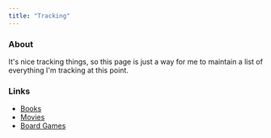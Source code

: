 ```yaml
---
title: "Tracking"
---
```


### About

It's nice tracking things, so this page is just a way for me to maintain a list of everything I'm tracking at this point. 

### Links

- [Books](https://www.goodreads.com/user/show/117507299-siddhartha-srivastava)
- [Movies](https://trakt.tv/users/gravito12345)
- [Board Games](https://boardgamegeek.com/user/gravito841)
